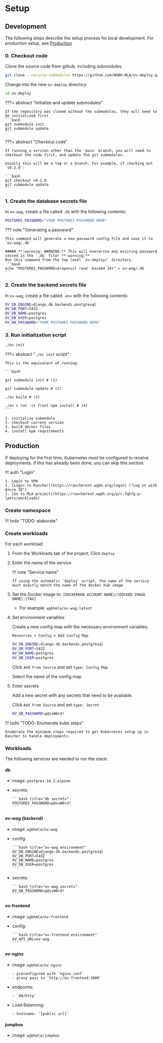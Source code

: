 # Setup

## Development

The following steps describe the setup process for local development. For production setup, see [Production](#production)

### 0. Checkout code

Clone the source code from github, including submodules:

```bash
git clone --recurse-submodules https://github.com/WGBH-MLA/ov-deploy.git
```

Change into the new `ov-deploy` directory

```bash
cd ov-deploy
```

???+ abstract "Initialize and update submodules"

    If the repository was cloned without the submodules, they will need to be initialized first.
    ```bash
    git submodule init
    git submodule update
    ```

???+ abstract "Checkout code"

    If running a version other than the `main` branch, you will need to checkout the code first, and update the git submodules.

    Usually this will be a tag or a branch. For example, if checking out `v0.2.0`:

    ```bash
    git checkout v0.2.0
    git submodule update
    ```

### 1. Create the database secrets file

In `ov-wag`, create a file called `.db` with the following contents:

```bash title="ov-wag/.db"
POSTGRES_PASSWORD="YOUR POSTGRES PASSWORD HERE"
```

??? note "Generating a password"

    This command will generate a new password config file and save it to `ov-wag/.db`

    ##### **:warning: WARNING:** This will overwrite any existing password stored in the `.db` file! **:warning:**
    Run this command from the top level `ov-deploy/` directory.
    ```bash
    echo "POSTGRES_PASSWORD=$(openssl rand -base64 24)" > ov-wag/.db
    ```

### 2. Create the backend secrets file

In `ov-wag`, create a file called `.env` with the following contents:

```bash title="ov-wag/.env"
OV_DB_ENGINE=django.db.backends.postgresql
OV_DB_PORT=5432
OV_DB_NAME=postgres
OV_DB_USER=postgres
OV_DB_PASSWORD="YOUR POSTGRES PASSWORD HERE"
```

### 3. Run initialization script

```bash
./ov init
```

???+ abstract "`./ov init` script"

    This is the equivalent of running:

    ```bash

    git submodule init # (1)

    git submodule update # (2)

    ./ov build # (3)

    ./ov c run -it front npm install # (4)
    ```

    1. initialize submodule
    2. checkout current version
    3. build docker files
    4. install npm requirements

## Production

If deploying for the first time, Kubernetes must be configured to receive deployments. If this has already been done, you can skip this section.

!!! auth "Login"

    1. Login to VPN
    1. [Login to Rancher](https://rancherext.wgbh.org/login) ("Log in with Azure ID")
    1. [Go to MLA project](https://rancherext.wgbh.org/p/c-7qk7g:p-lpkts/workloads)

### Create namespace

!!! todo "TODO: elaborate"

### Create workloads

For each workload:

1.  From the Workloads tab of the project, Click `Deploy`
1.  Enter the name of the service

    !!! note "Service name"

        If using the automatic `deploy` script, the name of the service must exactly match the name of the docker hub image

1.  Set the Docker image to: `[DOCKERHUB ACCOUNT NAME]/[DOCKER IMAGE NAME]:[TAG]`

    - For example: `wgbhmla/ov-wag:latest`

1.  Set environment variables

    Create a new config map with the necessary environment variables.

    `Resources > Config > Add Config Map`

    ```bash title="ov-wag-config"
    OV_DB_ENGINE=django.db.backends.postgresql
    OV_DB_PORT=5432
    OV_DB_NAME=postgres
    OV_DB_USER=postgres
    ```

    Click `Add From Source` and set `type: Config Map`

    Select the name of the config map

1.  Enter secrets

    Add a new secret with any secrets that need to be available.

    Click `Add From Source` and set `type: Secret`

    ```bash title="ov-wag-secret"
    OV_DB_PASSWORD=p@ssW0rd!
    ```

!!! todo "TODO: Enumerate kube steps"

    Enumerate the minimum steps required to get Kubernetes setup up in Rancher to handle deployments.

### Workloads

The following services are needed to run the stack:

#### db

- image: `postgres:14.2-alpine`
- secrets:

      ```bash title="db secrets"
      POSTGRES_PASSWORD=p@ssW0rd!
      ```

#### ov-wag (backend)

- image: `wgbhmla/ov-wag`
- config:

      ```bash title="ov-wag environment"
      OV_DB_ENGINE=django.db.backends.postgresql
      OV_DB_PORT=5432
      OV_DB_NAME=postgres
      OV_DB_USER=postgres
      ```

- secrets:

      ```bash title="ov-wag.secrets"
      OV_DB_PASSWORD=p@ssW0rd!
      ```

#### ov-frontend

- image: `wgbhmla/ov-frontend`
- config:

      ```bash title="ov-frontend environment"
      OV_API_URL=ov-wag
      ```

#### ov-nginx

- image: `wgbhmla/ov-nginx`

      - preconfigured with `nginx.conf`
      - proxy pass to `http://ov-frontend:3000`

- endpoints:

      - `80/http`

- Load Balancing:

      - hostname: `[public url]`

#### jumpbox

- image: `wgbhmla/jumpbox`
